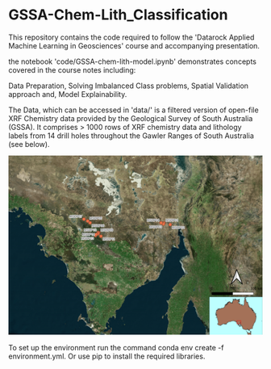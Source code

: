 # GSSA-Chem-Lith_Classification

This repository contains the code required to follow the 'Datarock Applied Machine Learning in Geosciences' course and accompanying presentation.  

the notebook 'code/GSSA-chem-lith-model.ipynb' demonstrates concepts covered in the course notes including:

Data Preparation,
Solving Imbalanced Class problems,
Spatial Validation approach and,
Model Explainability.  

The Data, which can be accessed in 'data/' is a filtered version of open-file XRF Chemistry data provided by the Geological Survey of South Australia (GSSA).  It comprises > 1000 rows of XRF chemistry data and lithology labels from 14 drill holes throughout the Gawler Ranges of South Australia (see below).

![Base Map](GSSA_Map.png)

To set up the environment run the command conda env create -f environment.yml.  Or use pip to install the required libraries.  

 
